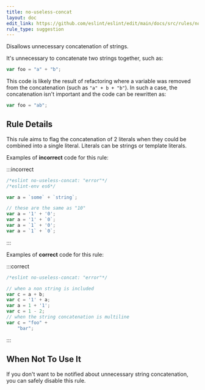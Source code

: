 ```yaml
---
title: no-useless-concat
layout: doc
edit_link: https://github.com/eslint/eslint/edit/main/docs/src/rules/no-useless-concat.md
rule_type: suggestion
---
```


Disallows unnecessary concatenation of strings.

It's unnecessary to concatenate two strings together, such as:

```js
var foo = "a" + "b";
```

This code is likely the result of refactoring where a variable was removed from the concatenation (such as `"a" + b + "b"`). In such a case, the concatenation isn't important and the code can be rewritten as:

```js
var foo = "ab";
```

## Rule Details

This rule aims to flag the concatenation of 2 literals when they could be combined into a single literal. Literals can be strings or template literals.

Examples of **incorrect** code for this rule:

:::incorrect

```js
/*eslint no-useless-concat: "error"*/
/*eslint-env es6*/

var a = `some` + `string`;

// these are the same as "10"
var a = '1' + '0';
var a = '1' + `0`;
var a = `1` + '0';
var a = `1` + `0`;
```

:::

Examples of **correct** code for this rule:

:::correct

```js
/*eslint no-useless-concat: "error"*/

// when a non string is included
var c = a + b;
var c = '1' + a;
var a = 1 + '1';
var c = 1 - 2;
// when the string concatenation is multiline
var c = "foo" +
    "bar";
```

:::

## When Not To Use It

If you don't want to be notified about unnecessary string concatenation, you can safely disable this rule.
